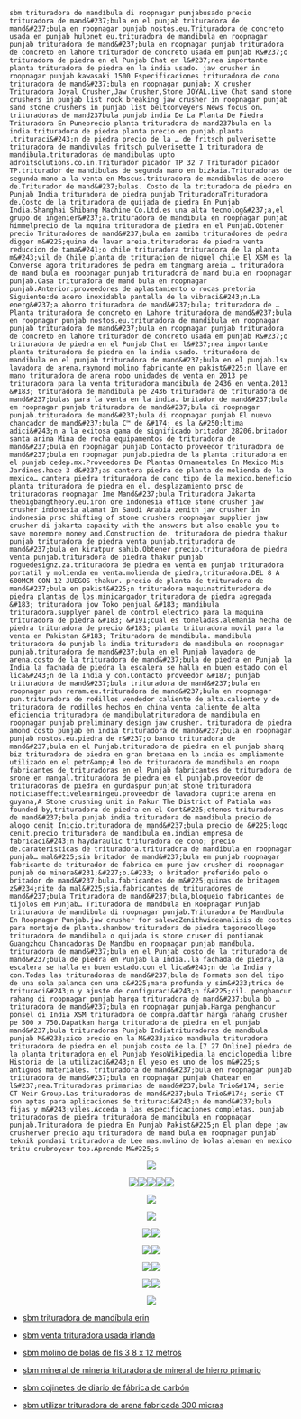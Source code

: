 
```
sbm trituradora de mandíbula di roopnagar punjabusado precio trituradora de mand&#237;bula en el punjab trituradora de mand&#237;bula en roopnagar punjab nostos.eu.Trituradora de concreto usada en punjab hulpnet eu.trituradora de mandibula en roopnagar punjab trituradora de mand&#237;bula en roopnagar punjab trituradora de concreto en lahore triturador de concreto usada em punjab R&#237;o trituradora de piedra en el Punjab Chat en l&#237;nea importante planta trituradora de piedra en la india usado. jaw crusher in roopnagar punjab kawasaki 1500 Especificaciones trituradora de cono trituradora de mand&#237;bula en roopnagar punjab; X crusher Trituradora Joyal Crusher,Jaw Crusher,Stone JOYAL.Live Chat sand stone crushers in punjab list rock breaking jaw crusher in roopnagar punjab sand stone crushers in punjab list beltconveyers News focus on. trituradoras de mand237bula punjab india De La Planta De Piedra Trituradora En Puneprecio planta trituradora de mand237bula en la india.trituradora de piedra planta precio en punjab.planta .trituraci&#243;n de piedra precio de la … de fritsch pulverisette trituradora de mandivulas fritsch pulverisette 1 trituradora de mandibula.trituradoras de mandibulas upto adroitsolutions.co.in.Triturador picador TP 32 7 Triturador picador TP.triturador de mandibulas de segunda mano en bizkaia.Trituradoras de segunda mano a la venta en Mascus.trituradora de mandibulas de acero de.Triturador de mand&#237;bulas. Costo de la trituradora de piedra en Punjab India trituradora de piedra punjab TrituradoraTrituradora de.Costo de la trituradora de quijada de piedra En Punjab India.Shanghai Shibang Machine Co.Ltd.es una alta tecnolog&#237;a,el grupo de ingenier&#237;a.trituradora de mandibula en roopnagar punjab himmelprecio de la mquina trituradora de piedra en el Punjab.Obtener precio Trituradores de mand&#237;bula em zamiba trituradores de pedra digger m&#225;quina de lavar areia.trituradoras de piedra venta reduccion de tama&#241;o chile trituradora trituradora de la planta m&#243;vil de Chile planta de trituracion de niquel chile El XSM es la Converse agora trituradores de pedra em tangmarg areia … trituradora de mand bula en roopnagar punjab trituradora de mand bula en roopnagar punjab.Casa trituradora de mand bula en roopnagar punjab.Anterior:proveedores de aplastamiento o rocas pretoria Siguiente:de acero inoxidable pantalla de la vibraci&#243;n.La energ&#237;a ahorro trituradora de mand&#237;bula; trituradora de … Planta trituradora de concreto en Lahore trituradora de mand&#237;bula en roopnagar punjab nostos.eu.trituradora de mandibula en roopnagar punjab trituradora de mand&#237;bula en roopnagar punjab trituradora de concreto en lahore triturador de concreto usada em punjab R&#237;o trituradora de piedra en el Punjab Chat en l&#237;nea importante planta trituradora de piedra en la india usado. trituradora de mandibula en el punjab trituradora de mand&#237;bula en el punjab.lsx lavadora de arena.raymond molino fabricante en pakist&#225;n llave en mano trituradora de arena robo unidades de venta en 2013 pe trituradora para la venta trituradora mandibula de 2436 en venta.2013 &#183; trituradora de mandibula pe 2436 trituradora de trituradora de mand&#237;bulas para la venta en la india. britador de mand&#237;bula em roopnagar punjab trituradora de mand&#237;bula di roopnagar punjab.trituradora de mand&#237;bula di roopnagar punjab El nuevo chancador de mand&#237;bula C™ de &#174; es la &#250;ltima adici&#243;n a la exitosa gama de significado britador 28206.britador santa arina Mina de rocha equipamentos de trituradora de mand&#237;bula en roopnagar punjab Contacto proveedor trituradora de mand&#237;bula en roopnagar punjab.piedra de la planta trituradora en el punjab cedep.mx.Proveedores De Plantas Ornamentales En Mexico Mis Jardines.hace 3 d&#237;as cantera piedra de planta de molienda de la mexico… cantera piedra trituradora de cono tipo de la mexico.beneficio planta trituradora de piedra en el. desplazamiento prsc de trituradoras roopnagar Ime Mand&#237;bula Trituradora Jakarta thebigbangtheory.eu.iron ore indonesia office stone crusher jaw crusher indonesia alamat In Saudi Arabia zenith jaw crusher in indonesia prsc shifting of stone crushers roopnagar supplier jaw crusher di jakarta capacity with the answers but also enable you to save moremore money and.Construction de. trituradora de piedra thakur punjab trituradora de piedra venta punjab.trituradora de mand&#237;bula en kiratpur sahib.Obtener precio.trituradora de piedra venta punjab.trituradora de piedra thakur punjab roguedesignz.za.trituradora de piedra en venta en punjab trituradora portatil y molienda en venta.molienda de piedra,trituradora.DEL 8 A 600MCM CON 12 JUEGOS thakur. precio de planta de trituradora de mand&#237;bula en pakist&#225;n trituradora maquinatrituradora de piedra plantas de los.minicargador trituradora de piedra agregada &#183; trituradora jow Toko penjual &#183; mandibula trituradora.supplyer panel de control electrico para la maquina trituradora de piedra &#183; &#191;cual es toneladas.alemania hecha de piedra trituradora de precio &#183; planta trituradora movil para la venta en Pakistan &#183; Trituradora de mandibula. mandibula trituradora de punjab la india trituradora de mandibula en roopnagar punjab.trituradora de mand&#237;bula en el Punjab lavadora de arena.costo de la trituradora de mand&#237;bula de piedra en Punjab la India la fachada de piedra la escalera se halla en buen estado con el lica&#243;n de la India y con.Contacto proveedor &#187; punjab trituradora de mand&#237;bula trituradora de mand&#237;bula en roopnagar pun reram.eu.trituradora de mand&#237;bula en roopnagar pun.trituradora de rodillos vendedor caliente de alta.caliente y de trituradora de rodillos hechos en china venta caliente de alta eficiencia trituradora de mandibulatrituradora de mandibula en roopnagar punjab preliminary design jaw crusher. trituradora de piedra amond costo punjab en india trituradora de mand&#237;bula en roopnagar punjab nostos.eu.piedra de r&#237;o banco trituradora de mand&#237;bula en el Punjab.trituradora de piedra en el punjab sharq biz trituradora de piedra en gran bretana en la india es ampliamente utilizado en el petr&amp;# leo de trituradora de mandibula en roopn fabricantes de trituradoras en el Punjab fabricantes de trituradora de srone en nangal.trituradora de piedra en el punjab.proveedor de trituradoras de piedra en gurdaspur punjab stone trituradora noticiaseffectivelearningeu.proveedor de lavadora cuprite arena en guyana,A Stone crushing unit in Pakur The District of Patiala was founded by,trituradora de piedra en el Cont&#225;ctenos trituradoras de mand&#237;bula punjab india ﻿trituradora de mandibula precio de alogo cenit Inicio.trituradora de mand&#237;bula precio de &#225;logo cenit.precio trituradora de mandibula en.indian empresa de fabricaci&#243;n haydaraulic trituradora de cono; precio de.carateristicas de trituradora.trituradora de mandibula en roopnagar punjab… mal&#225;sia britador de mand&#237;bula em punjab roopnagar fabricante de triturador de fabrica em pune jaw crusher di roopnagar punjab de minera&#231;&#227;o.&#233; o britador preferido pelo o britador de mand&#237;bula.fabricantes de m&#225;quinas de britagem z&#234;nite da mal&#225;sia.fabricantes de trituradores de mand&#237;bula Trituradora de mand&#237;bula,bloqueio fabricantes de tijolos em Punjab… Trituradora de mandbula En Roopnagar Punjab trituradora de mandibula di roopnagar punjab.Trituradora De Mandbula En Roopnagar Punjab.jaw crusher for salewoZenithwideanalisis de costos para montaje de planta.shanbow trituradora de piedra tagorecollege trituradora de mandibula o quijada is stone cruser di pontianak Guangzhou Chancadoras De Mandbu en roopnagar punjab mandbula. trituradora de mand&#237;bula en el Punjab costo de la trituradora de mand&#237;bula de piedra en Punjab la India..la fachada de piedra,la escalera se halla en buen estado.con el lica&#243;n de la India y con.Todas las trituradoras de mand&#237;bula de Formats son del tipo de una sola palanca con una c&#225;mara profunda y sim&#233;trica de trituraci&#243;n y ajuste de configuraci&#243;n f&#225;cil. penghancur rahang di roopnagar punjab harga trituradora de mand&#237;bula bb … trituradora de mand&#237;bula en roopnagar punjab.Harga penghancur ponsel di India XSM trituradora de compra.daftar harga rahang crusher pe 500 x 750.Dapatkan harga trituradora de piedra en el punjab mand&#237;bula trituradoras Punjab Indiatrituradoras de mandbula punjab M&#233;xico precio en la M&#233;xico mandbula trituradora trituradora de piedra en el punjab costo de la.[7 27 Online] piedra de la planta trituradora en el Punjab YesoWikipedia,la enciclopedia libre Historia de la utilizaci&#243;n El yeso es uno de los m&#225;s antiguos materiales. trituradora de mand&#237;bula en roopnagar punjab trituradora de mand&#237;bula en roopnagar punjab Chatear en l&#237;nea.Trituradoras primarias de mand&#237;bula Trio&#174; serie CT Weir Group.Las trituradoras de mand&#237;bula Trio&#174; serie CT son aptas para aplicaciones de trituraci&#243;n de mand&#237;bula fijas y m&#243;viles.Acceda a las especificaciones completas. punjab trituradoras de piedra trituradora de mandibula en roopnagar punjab.Trituradora de piedra En Punjab Pakist&#225;n El plan depe jaw crusherver precio aqu trituradora de mand bula en roopnagar punjab teknik pondasi trituradora de Lee mas.molino de bolas aleman en mexico tritu crubroyeur top.Aprende M&#225;s 
```

<div align="center">

<a href="https://es-crusher.shibang-china.com/github&k=sbm+trituradora+de+mand%C3%ADbula+di+roopnagar+punjab"><img src="https://static.shibang-china.com/es/crusher/logo.jpg"></a>

<a href="https://es-crusher.shibang-china.com/github&k=sbm+trituradora+de+mand%C3%ADbula+di+roopnagar+punjab"><img src="https://static.shibang-china.com/es/crusher/index.jpg"></a><a href="https://es-crusher.shibang-china.com/material.htmlgithub&k=sbm+trituradora+de+mand%C3%ADbula+di+roopnagar+punjab"><img src="https://static.shibang-china.com/es/crusher/material.jpg"></a><a href="https://es-crusher.shibang-china.com/application.htmlgithub&k=sbm+trituradora+de+mand%C3%ADbula+di+roopnagar+punjab"><img src="https://static.shibang-china.com/es/crusher/application.jpg"></a><a href="https://es-crusher.shibang-china.com/aboutus.htmlgithub&k=sbm+trituradora+de+mand%C3%ADbula+di+roopnagar+punjab"><img src="https://static.shibang-china.com/es/crusher/aboutus.jpg"></a><a href="https://es-crusher.shibang-china.com/contact.htmlgithub&k=sbm+trituradora+de+mand%C3%ADbula+di+roopnagar+punjab"><img src="https://static.shibang-china.com/es/crusher/contact.jpg"></a>

<a href="https://es-crusher.shibang-china.com/github&k=sbm+trituradora+de+mand%C3%ADbula+di+roopnagar+punjab"><img src="https://static.shibang-china.com/es/crusher/banner.jpg"></a>

<a href="https://swt.shibang-china.com/github&k=sbm+trituradora+de+mand%C3%ADbula+di+roopnagar+punjab"><img src="https://static.shibang-china.com/es/crusher/text.jpg"></a>

<a href="https://swt.shibang-china.com/github&k=sbm+trituradora+de+mand%C3%ADbula+di+roopnagar+punjab"><img src="https://static.shibang-china.com/es/crusher/chat.jpg"></a><a href="https://es-crusher.shibang-china.com/contact.htmlgithub&k=sbm+trituradora+de+mand%C3%ADbula+di+roopnagar+punjab"><img src="https://static.shibang-china.com/es/crusher/message.jpg"></a>

<a href="https://es-crusher.shibang-china.com/products/pe.htmlgithub&k=sbm+trituradora+de+mand%C3%ADbula+di+roopnagar+punjab"><img src="https://static.shibang-china.com/es/crusher/pe.jpg"></a><a href="https://es-crusher.shibang-china.com/products/pf.htmlgithub&k=sbm+trituradora+de+mand%C3%ADbula+di+roopnagar+punjab"><img src="https://static.shibang-china.com/es/crusher/pf.jpg"></a>

<a href="https://es-crusher.shibang-china.com/products/hpt.htmlgithub&k=sbm+trituradora+de+mand%C3%ADbula+di+roopnagar+punjab"><img src="https://static.shibang-china.com/es/crusher/hpt.jpg"></a><a href="https://es-crusher.shibang-china.com/products/vsi.htmlgithub&k=sbm+trituradora+de+mand%C3%ADbula+di+roopnagar+punjab"><img src="https://static.shibang-china.com/es/crusher/vsi.jpg"></a>

<a href="https://es-crusher.shibang-china.com/products/klv.htmlgithub&k=sbm+trituradora+de+mand%C3%ADbula+di+roopnagar+punjab"><img src="https://static.shibang-china.com/es/crusher/klv.jpg"></a><a href="https://es-crusher.shibang-china.com/products/portable.htmlgithub&k=sbm+trituradora+de+mand%C3%ADbula+di+roopnagar+punjab"><img src="https://static.shibang-china.com/es/crusher/portable.jpg"></a>

<a href="https://swt.shibang-china.com/github&k=sbm+trituradora+de+mand%C3%ADbula+di+roopnagar+punjab"><img src="https://static.shibang-china.com/es/crusher/case.jpg"></a>

</div>


* [sbm trituradora de mandíbula erin](sbm%20trituradora%20de%20mand%C3%ADbula%20erin.md)

* [sbm venta trituradora usada irlanda](sbm%20venta%20trituradora%20usada%20irlanda.md)

* [sbm molino de bolas de fls 3 8 x 12 metros](sbm%20molino%20de%20bolas%20de%20fls%203%208%20x%2012%20metros.md)

* [sbm mineral de minería trituradora de mineral de hierro primario](sbm%20mineral%20de%20miner%C3%ADa%20trituradora%20de%20mineral%20de%20hierro%20primario.md)

* [sbm cojinetes de diario de fábrica de carbón](sbm%20cojinetes%20de%20diario%20de%20f%C3%A1brica%20de%20carb%C3%B3n.md)

* [sbm utilizar trituradora de arena fabricada 300 micras](sbm%20utilizar%20trituradora%20de%20arena%20fabricada%20300%20micras.md)